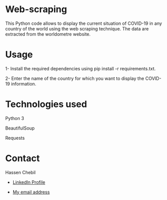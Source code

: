 # Web-scraping

This Python code allows to display the current situation of COVID-19 in any country of the world using the web scraping technique. The data are extracted from the worldometre website.

# Usage

1- Install the required dependencies using pip install -r requirements.txt.

2- Enter the name of the country for which you want to display the COVID-19 information.

# Technologies used

Python 3

BeautifulSoup

Requests

# Contact

Hassen Chebil

- [LinkedIn Profile](https://www.linkedin.com/in/hassen-chebil-9a6299220/)

- [My email address](chebilhassen7@gmail.com)


